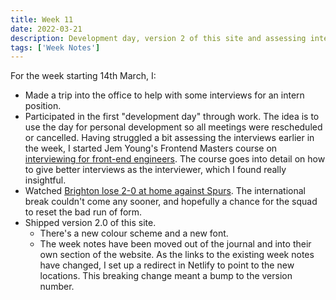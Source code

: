 ```yaml
---
title: Week 11
date: 2022-03-21
description: Development day, version 2 of this site and assessing interviews.
tags: ['Week Notes']
---
```


For the week starting 14th March, I:

- Made a trip into the office to help with some interviews for an intern position.
- Participated in the first "development day" through work. The idea is to use the day for personal development so all meetings were rescheduled or cancelled. Having struggled a bit assessing the interviews earlier in the week, I started Jem Young's Frontend Masters course on [interviewing for front-end engineers](https://frontendmasters.com/courses/interviewing-frontend/). The course goes into detail on how to give better interviews as the interviewer, which I found really insightful.
- Watched [Brighton lose 2-0 at home against Spurs](https://www.brightonandhovealbion.com/news/2536987/report-poor-run-continues-for-albion). The international break couldn't come any sooner, and hopefully a chance for the squad to reset the bad run of form.
- Shipped version 2.0 of this site.
  - There's a new colour scheme and a new font.
  - The week notes have been moved out of the journal and into their own section of the website. As the links to the existing week notes have changed, I set up a redirect in Netlify to point to the new locations. This breaking change meant a bump to the version number.
